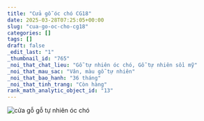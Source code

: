 ```yaml
---
title: "Cửa gỗ óc chó CG18"
date: 2025-03-28T07:25:05+00:00
slug: "cua-go-oc-cho-cg18"
categories: []
tags: []
draft: false
_edit_last: "1"
_thumbnail_id: "765"
_noi_that_chat_lieu: "Gỗ tự nhiên óc chó, Gỗ tự nhiên sồi mỹ"
_noi_that_mau_sac: "Vân, màu gỗ tự nhiên"
_noi_that_bao_hanh: "36 tháng"
_noi_that_tinh_trang: "Còn hàng"
rank_math_analytic_object_id: "13"
---
```

![cửa gỗ gỗ tự nhiên óc chó](/img/cua-go/cg18/cua-go-oc-cho-cg18-1.webp)
